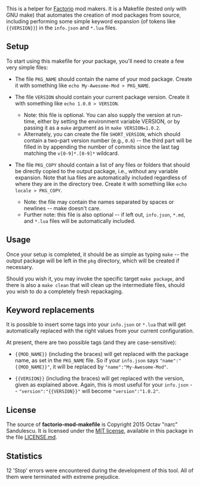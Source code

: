 This is a helper for [Factorio](http://www.factorio.com/) mod makers.
It is a Makefile (tested only with GNU make) that automates the creation of mod
packages from source, including performing some simple keyword expansion (of
tokens like `{{VERSION}}`) in the `info.json` and `*.lua` files.


## Setup ##

To start using this makefile for your package, you'll need to create a few very
simple files:

- The file `PKG_NAME` should contain the name of your mod package. Create it
with something like `echo My-Awesome-Mod > PKG_NAME`.

- The file `VERSION` should contain your current package version. Create it
with something like `echo 1.0.0 > VERSION`.
    - Note: this file is optional. You can also supply the version at run-time,
    either by setting the environment variable VERSION, or by passing it as a
    `make` argument as in `make VERSION=1.0.2`.
    - Alternately, you can create the file `SHORT_VERSION`, which should
    contain a two-part version number (e.g., `0.6`) -- the third part will be
    filled in by appending the number of commits since the last tag matching
    the `v[0-9]*.[0-9]*` wildcard.

- The file `PKG_COPY` should contain a list of any files or folders that should
be directly copied to the output package, i.e., without any variable expansion.
Note that lua files are automatically included regardless of where they are in
the directory tree. Create it with something like `echo locale > PKG_COPY`.
    - Note: the file may contain the names separated by spaces or newlines --
    make doesn't care.
    - Further note: this file is also optional -- if left out, `info.json`,
    `*.md`, and `*.lua` files will be automatically included.


## Usage ##

Once your setup is completed, it should be as simple as typing `make` -- the
output package will be left in the `pkg` directory, which will be created if
necessary.

Should you wish it, you may invoke the specific target `make package`, and
there is also a `make clean` that will clean up the intermediate files, should
you wish to do a completely fresh repackaging.


## Keyword replacements ##

It is possible to insert some tags into your `info.json` or `*.lua` that will
get automatically replaced with the right values from your current
configuration.

At present, there are two possible tags (and they are case-sensitive):

- `{{MOD_NAME}}` (including the braces) will get replaced with the package
name, as set in the `PKG_NAME` file. So if your `info.json` says
`"name":"{{MOD_NAME}}"`, it will be replaced by `"name":"My-Awesome-Mod"`.

- `{{VERSION}}` (including the braces) will get replaced with the version,
given as explained above. Again, this is most useful for your `info.json`
-- `"version":"{{VERSION}}"` will become `"version":"1.0.2"`.


## License ##

The source of **factorio-mod-makefile** is Copyright 2015 Octav "narc"
Sandulescu. It is licensed under the [MIT license][mit], available in this
package in the file [LICENSE.md](LICENSE.md).

[mit]: http://opensource.org/licenses/mit-license.html


## Statistics ##

12 'Stop' errors were encountered during the development of this tool. All of
them were terminated with extreme prejudice.
